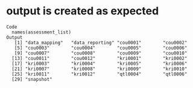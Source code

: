 # output is created as expected

    Code
      names(assessment_list)
    Output
       [1] "data_mapping"   "data_reporting" "cou0001"        "cou0002"       
       [5] "cou0003"        "cou0004"        "cou0005"        "cou0006"       
       [9] "cou0007"        "cou0008"        "cou0009"        "cou0010"       
      [13] "cou0011"        "cou0012"        "kri0001"        "kri0002"       
      [17] "kri0003"        "kri0004"        "kri0005"        "kri0006"       
      [21] "kri0007"        "kri0008"        "kri0009"        "kri0010"       
      [25] "kri0011"        "kri0012"        "qtl0004"        "qtl0006"       
      [29] "snapshot"      

